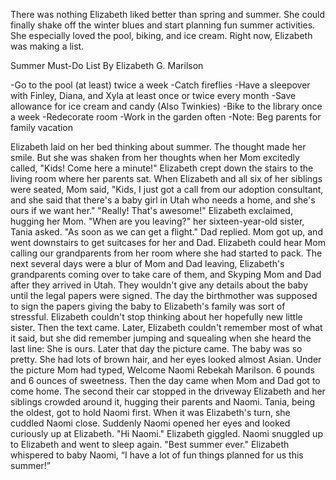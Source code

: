 There was nothing Elizabeth liked better than spring and summer. She could finally shake off the winter blues and start planning fun summer activities. She especially loved the pool, biking, and ice cream. Right now, Elizabeth was making a list. 
 
Summer Must-Do List
By Elizabeth G. Marilson
                                                                                                                                                    
-Go to the pool (at least) twice a week
-Catch fireflies
-Have a sleepover with Finley, Diana, and Xyla at least once or twice every month
-Save allowance for ice cream and candy (Also Twinkies)
-Bike to the library once a week
-Redecorate room
-Work in the garden often
-Note: Beg parents for family vacation
 
Elizabeth laid on her bed thinking about summer. The thought made her smile. But she was shaken from her thoughts when her Mom excitedly called, "Kids! Come here a minute!" 
Elizabeth crept down the stairs to the living room where her parents sat. When Elizabeth and all six of her siblings were seated, Mom said, "Kids, I just got a call from our adoption consultant, and she said that there's a baby girl in Utah who needs a home, and she's ours if we want her." 
"Really! That's awesome!" Elizabeth exclaimed, hugging her Mom. 
"When are you leaving?" her sixteen-year-old sister, Tania asked.
"As soon as we can get a flight." Dad replied. 
Mom got up, and went downstairs to get suitcases for her and Dad. Elizabeth could hear Mom calling our grandparents from her room where she had started to pack. 
     The next several days were a blur of Mom and Dad leaving, Elizabeth's grandparents coming over to take care of them, and Skyping Mom and Dad after they arrived in Utah. They wouldn't give any details about the baby until the legal papers were signed. The day the birthmother was supposed to sign the papers giving the baby to Elizabeth's family was sort of stressful. Elizabeth couldn't stop thinking about her hopefully new little sister. Then the text came. Later, Elizabeth couldn't remember most of what it said, but she did remember jumping and squealing when she heard the last line: She is ours. Later that day the picture came. The baby was so pretty. She had lots of brown hair, and her eyes looked almost Asian. Under the picture Mom had typed, 
Welcome Naomi Rebekah Marilson. 6 pounds and 6 ounces of sweetness.
Then the day came when Mom and Dad got to come home. The second their car stopped in the driveway Elizabeth and her siblings crowded around it, hugging their parents and Naomi. Tania, being the oldest, got to hold Naomi first. When it was Elizabeth's turn, she cuddled Naomi close. Suddenly Naomi opened her eyes and looked curiously up at Elizabeth. 
"Hi Naomi." Elizabeth giggled. 
Naomi snuggled up to Elizabeth and went to sleep again. 
"Best summer ever." Elizabeth whispered to baby Naomi, “I have a lot of fun things planned for us this summer!”
